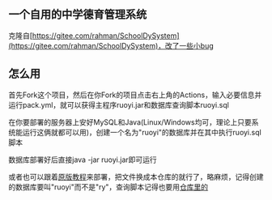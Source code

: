## 一个自用的中学德育管理系统
克隆自[https://gitee.com/rahman/SchoolDySystem](https://gitee.com/rahman/SchoolDySystem)，改了一些小bug

## 怎么用
首先Fork这个项目，然后在你Fork的项目点击右上角的Actions，输入必要信息并运行pack.yml，就可以获得主程序ruoyi.jar和数据库查询脚本ruoyi.sql

在你要部署的服务器上安好MySQL和Java(Linux/Windows均可，理论上只要系统能运行这俩就都可以用)，创建一个名为"ruoyi"的数据库并在其中执行ruoyi.sql脚本

数据库部署好后直接java -jar ruoyi.jar即可运行

或者也可以跟着[原版教程](doc.ruoyi.vip)来部署，把文件换成本仓库的就行了，略麻烦，记得创建的数据库要叫"ruoyi"而不是"ry"，查询脚本记得也要用[仓库里的](https://github.com/OnesoftQwQ/ruoyi-SchoolDySystem/blob/master/sql/ruoyi.sql)
